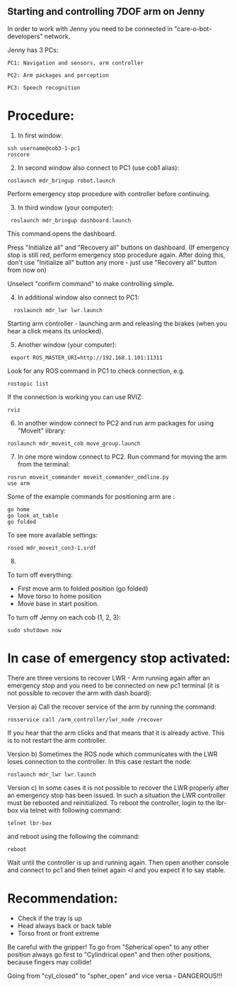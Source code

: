 ## Starting and controlling 7DOF arm on Jenny

In order to work with Jenny you need to be connected in "care-o-bot-developers" network.

Jenny has 3 PCs:

```
PC1: Navigation and sensors, arm controller

PC2: Arm packages and perception

PC3: Speech recognition

```
# Procedure:

1) In first window:

```
ssh username@cob3-1-pc1
roscore
```

2)  In second window also connect to PC1 (use cob1 alias):
``` 
roslaunch mdr_bringup robot.launch 
```
Perform emergency stop procedure with controller before continuing. 


3) In third window (your computer):
```
 roslaunch mdr_bringup dashboard.launch 
```

This command opens the dashboard.

Press "Initialize all"  and "Recovery all" buttons on dashboard. (If emergency stop  is still red, perform emergency stop procedure again. After doing this,  don't use "Initialize all" button any more -  just use "Recovery all" button from now on)

Unselect  "confirm command" to make controlling simple.


4) In additional window also connect to PC1:

```
  roslaunch mdr_lwr lwr.launch
```

Starting arm controller - launching arm and releasing the brakes (when you hear a click means its unlocked).


5) Another window (your computer):

```
 export ROS_MASTER_URI=http://192.168.1.101:11311
```

Look for any  ROS command in PC1 to check connection, e.g. 

```
rostopic list
```

If the connection is working you can use RVIZ:

```
rviz
```

6) In another window connect to PC2 and run arm packages for using "MoveIt" library:

```
roslaunch mdr_moveit_cob move_group.launch
``` 

7) In one more window connect to PC2. Run command for moving the arm from the terminal: 

```
rosrun moveit_commander moveit_commander_cmdline.py 
use arm
```

Some of the example commands for positioning arm are :

```
go home 
go look_at_table
go folded
```

To see more available settings: 
```
rosed mdr_moveit_con3-1.srdf
```

8)
To turn off everything: 
- First move arm to folded position (go folded)
- Move torso to home position  
- Move base in start position. 

To turn off Jenny on each cob (1, 2, 3):

```
sudo shutdown now 
```

# In case of emergency stop activated:  
There are three versions to recover LWR - Arm running again after an emergency stop and you need to be connected on new pc1 terminal (it is not possible to recover the arm with dash board):

Version a) Call the recover service of the arm by running the command:
```
rosservice call /arm_controller/lwr_node /recover
```
If you hear that the arm clicks and that means that it is already active. This is to not restart the arm controller.


Version b) 
Sometimes the ROS node which communicates with the LWR loses connection to the controller. In this case restart the node:
```
roslaunch mdr_lwr lwr.launch 
```
Version c)
In some cases it is not possible to recover the LWR properly after an emergency stop has been issued. In such a situation the LWR controller must be rebooted and reinitialized. To reboot the controller, login to the lbr-box via telnet with following command:
```
telnet lbr-box
```
and reboot using the following the command:
```
reboot
```
Wait until the controller is up and running again. Then open another console and connect to pc1 and then telnet again <l and you expect it to say stable.


# Recommendation:
- Check if the tray is up 
- Head always back or back table
- Torso front or front extreme


Be careful with the gripper!  To go from "Spherical open" to any other position always go first to "Cylindrical open" and then other positions, because fingers may collide! 

Going from "cyl_closed"   to "spher_open" and vice versa - DANGEROUS!!!